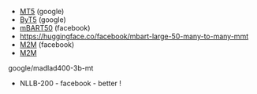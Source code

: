 - [MT5](https://huggingface.co/google/mt5-base) (google)
- [ByT5](https://huggingface.co/google/byt5-large) (google)
- [mBART50](https://huggingface.co/facebook/mbart-large-50) (facebook)
- https://huggingface.co/facebook/mbart-large-50-many-to-many-mmt
- [M2M](https://huggingface.co/facebook/m2m100_1.2B) (facebook)
- [M2M](https://huggingface.co/facebook/m2m100_418M)

google/madlad400-3b-mt

- NLLB-200 - facebook - better !